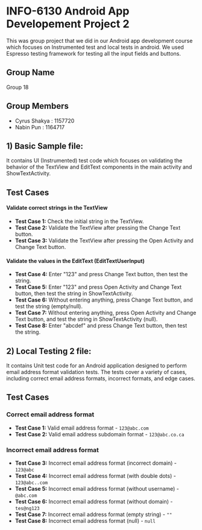# INFO-6130 Android App Developement Project 2
This was group project that we did in our Android app development course which focuses on Instrumented test and local tests in android. We used Espresso testing framework for testing all the input fields and buttons.

## Group Name
Group 18

## Group Members
* Cyrus Shakya : 1157720
* Nabin Pun : 1164717

## 1) Basic Sample file:
It contains UI (Instrumented) test code which focuses on validating the behavior of the TextView and EditText components in the main activity and ShowTextActivity.

## Test Cases
#### Validate correct strings in the TextView

- **Test Case 1:** Check the initial string in the TextView.
- **Test Case 2:** Validate the TextView after pressing the Change Text button.
- **Test Case 3:** Validate the TextView after pressing the Open Activity and Change Text button.

#### Validate the values in the EditText (EditTextUserInput)

- **Test Case 4:** Enter "123" and press Change Text button, then test the string.
- **Test Case 5:** Enter "123" and press Open Activity and Change Text button, then test the string in ShowTextActivity.
- **Test Case 6:** Without entering anything, press Change Text button, and test the string (empty/null).
- **Test Case 7:** Without entering anything, press Open Activity and Change Text button, and test the string in ShowTextActivity (null).
- **Test Case 8:** Enter "abcdef" and press Change Text button, then test the string.

## 2) Local Testing 2 file:
It contains Unit test code for an Android application designed to perform email address format validation tests. The tests cover a variety of cases, including correct email address formats, incorrect formats, and edge cases.

## Test Cases

### Correct email address format

- **Test Case 1:** Valid email address format - `123@abc.com`
- **Test Case 2:** Valid email address subdomain format - `123@abc.co.ca`

### Incorrect email address format

- **Test Case 3:** Incorrect email address format (incorrect domain) - `123@abc`
- **Test Case 4:** Incorrect email address format (with double dots) - `123@abc..com`
- **Test Case 5:** Incorrect email address format (without username) - `@abc.com`
- **Test Case 6:** Incorrect email address format (without domain) - `tes@ng123`
- **Test Case 7:** Incorrect email address format (empty string) - `""`
- **Test Case 8:** Incorrect email address format (null) - `null`

